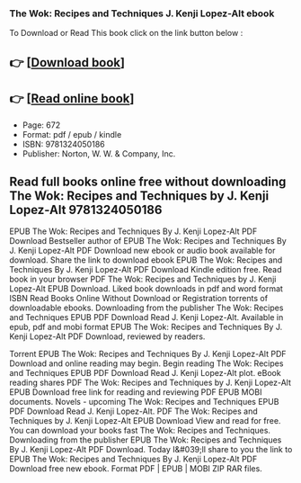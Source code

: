 ### The Wok: Recipes and Techniques J. Kenji Lopez-Alt ebook

To Download or Read This book click on the link button below :

## 👉  [**[Download book](http://get-pdfs.com/download.php?group=book&from=github.com&id=627609&lnk=1064 "Download book")**]

## 👉  [**[Read online book](http://get-pdfs.com/download.php?group=book&from=github.com&id=627609&lnk=1064 "Read online book")**]


* Page: 672
* Format: pdf / epub / kindle
* ISBN: 9781324050186
* Publisher: Norton, W. W. &amp; Company, Inc.



## Read full books online free without downloading The Wok: Recipes and Techniques by J. Kenji Lopez-Alt 9781324050186


EPUB The Wok: Recipes and Techniques By J. Kenji Lopez-Alt PDF Download Bestseller author of EPUB The Wok: Recipes and Techniques By J. Kenji Lopez-Alt PDF Download new ebook or audio book available for download. Share the link to download ebook EPUB The Wok: Recipes and Techniques By J. Kenji Lopez-Alt PDF Download Kindle edition free. Read book in your browser PDF The Wok: Recipes and Techniques by J. Kenji Lopez-Alt EPUB Download. Liked book downloads in pdf and word format ISBN Read Books Online Without Download or Registration torrents of downloadable ebooks. Downloading from the publisher The Wok: Recipes and Techniques EPUB PDF Download Read J. Kenji Lopez-Alt. Available in epub, pdf and mobi format EPUB The Wok: Recipes and Techniques By J. Kenji Lopez-Alt PDF Download, reviewed by readers.

Torrent EPUB The Wok: Recipes and Techniques By J. Kenji Lopez-Alt PDF Download and online reading may begin. Begin reading The Wok: Recipes and Techniques EPUB PDF Download Read J. Kenji Lopez-Alt plot. eBook reading shares PDF The Wok: Recipes and Techniques by J. Kenji Lopez-Alt EPUB Download free link for reading and reviewing PDF EPUB MOBI documents. Novels - upcoming The Wok: Recipes and Techniques EPUB PDF Download Read J. Kenji Lopez-Alt. PDF The Wok: Recipes and Techniques by J. Kenji Lopez-Alt EPUB Download View and read for free. You can download your books fast The Wok: Recipes and Techniques. Downloading from the publisher EPUB The Wok: Recipes and Techniques By J. Kenji Lopez-Alt PDF Download. Today I&amp;#039;ll share to you the link to EPUB The Wok: Recipes and Techniques By J. Kenji Lopez-Alt PDF Download free new ebook. Format PDF | EPUB | MOBI ZIP RAR files.





